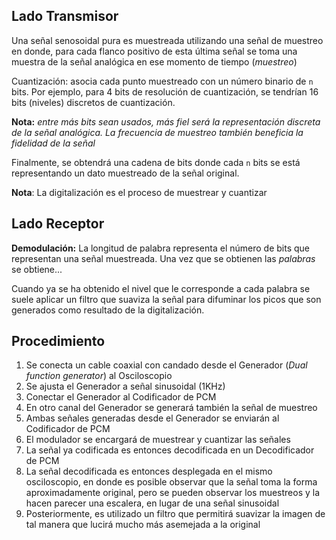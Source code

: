 ## Lado Transmisor
Una señal senosoidal pura es muestreada utilizando una señal de muestreo en donde, para cada flanco positivo de esta última señal se toma una muestra de la señal analógica en ese momento de tiempo (*muestreo*)

Cuantización: asocia cada punto muestreado con un número binario de `n` bits. Por ejemplo, para 4 bits de resolución de cuantización, se tendrían 16 bits (niveles) discretos de cuantización.

**Nota:** *entre más bits sean usados, más fiel será la representación discreta de la señal analógica. La frecuencia de muestreo también beneficia la fidelidad de la señal*

Finalmente, se obtendrá una cadena de bits donde cada `n` bits se está representando un dato muestreado de la señal original.

**Nota**: La digitalización es el proceso de muestrear y cuantizar

## Lado Receptor
**Demodulación:** La longitud de palabra representa el número de bits que representan una señal muestreada. Una vez que se obtienen las *palabras* se obtiene...

Cuando ya se ha obtenido el nivel que le corresponde a cada palabra se suele aplicar un filtro que suaviza la señal para difuminar los picos que son generados como resultado de la digitalización.

## Procedimiento
1. Se conecta un cable coaxial con candado desde el Generador (*Dual function generator*) al Osciloscopio
2. Se ajusta el Generador a señal sinusoidal (1KHz)
3. Conectar el Generador al Codificador de PCM
4. En otro canal del Generador se generará también la señal de muestreo
5. Ambas señales generadas desde el Generador se enviarán al Codificador de PCM
6. El modulador se encargará de muestrear y cuantizar las señales
7. La señal ya codificada es entonces decodificada en un Decodificador de PCM
8. La señal decodificada es entonces desplegada en el mismo osciloscopio, en donde es posible observar que la señal toma la forma aproximadamente original, pero se pueden observar los muestreos y la hacen parecer una escalera, en lugar de una señal sinusoidal
9. Posteriormente, es utilizado un filtro que permitirá suavizar la imagen de tal manera que lucirá mucho más asemejada a la original
